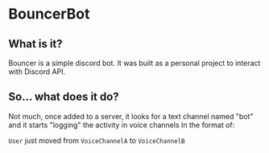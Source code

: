 # BouncerBot

## What is it?
Bouncer is a simple discord bot. It was built as a personal project to interact with Discord API.

## So... what does it do?
Not much, once added to a server, it looks for a text channel named "bot" and it starts "logging" the activity in voice channels
In the format of:

`User` just moved from `VoiceChannelA` to `VoiceChannelB`
